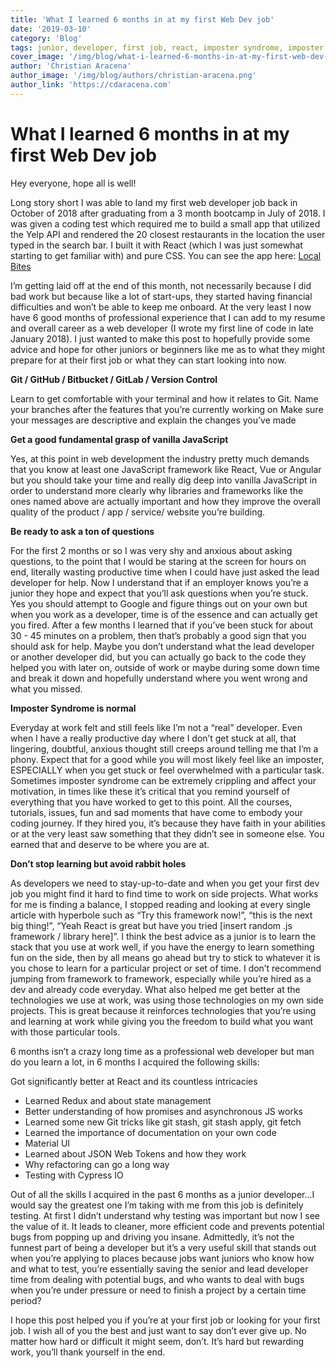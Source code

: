 ```yaml
---
title: 'What I learned 6 months in at my first Web Dev job'
date: '2019-03-10'
category: 'Blog'
tags: junior, developer, first job, react, imposter syndrome, imposter
cover_image: '/img/blog/what-i-learned-6-months-in-at-my-first-web-dev-job.jpg'
author: 'Christian Aracena'
author_image: '/img/blog/authors/christian-aracena.png'
author_link: 'https://cdaracena.com'
---
```


# What I learned 6 months in at my first Web Dev job

Hey everyone, hope all is well!

Long story short I was able to land my first web developer job back in October of 2018 after graduating from a 3 month bootcamp in July of 2018. I was given a coding test which required me to build a small app that utilized the Yelp API and rendered the 20 closest restaurants in the location the user typed in the search bar. I built it with React (which I was just somewhat starting to get familiar with) and pure CSS. You can see the app here: [Local Bites](http://local-bites.surge.sh/)

I’m getting laid off at the end of this month, not necessarily because I did bad work but because like a lot of start-ups, they started having financial difficulties and won’t be able to keep me onboard. At the very least I now have 6 good months of professional experience that I can add to my resume and overall career as a web developer (I wrote my first line of code in late January 2018). I just wanted to make this post to hopefully provide some advice and hope for other juniors or beginners like me as to what they might prepare for at their first job or what they can start looking into now.

**Git / GitHub / Bitbucket / GitLab / Version Control**

Learn to get comfortable with your terminal and how it relates to Git.
Name your branches after the features that you’re currently working on
Make sure your messages are descriptive and explain the changes you’ve made

**Get a good fundamental grasp of vanilla JavaScript**

Yes, at this point in web development the industry pretty much demands that you know at least one JavaScript framework like React, Vue or Angular but you should take your time and really dig deep into vanilla JavaScript in order to understand more clearly why libraries and frameworks like the ones named above are actually important and how they improve the overall quality of the product / app / service/ website you’re building.

**Be ready to ask a ton of questions**

For the first 2 months or so I was very shy and anxious about asking questions, to the point that I would be staring at the screen for hours on end, literally wasting productive time when I could have just asked the lead developer for help. Now I understand that if an employer knows you’re a junior they hope and expect that you’ll ask questions when you’re stuck. Yes you should attempt to Google and figure things out on your own but when you work as a developer, time is of the essence and can actually get you fired. After a few months I learned that if you’ve been stuck for about 30 - 45 minutes on a problem, then that’s probably a good sign that you should ask for help. Maybe you don’t understand what the lead developer or another developer did, but you can actually go back to the code they helped you with later on, outside of work or maybe during some down time and break it down and hopefully understand where you went wrong and what you missed.

**Imposter Syndrome is normal**

Everyday at work felt and still feels like I’m not a “real” developer. Even when I have a really productive day where I don’t get stuck at all, that lingering, doubtful, anxious thought still creeps around telling me that I’m a phony. Expect that for a good while you will most likely feel like an imposter, ESPECIALLY when you get stuck or feel overwhelmed with a particular task. Sometimes imposter syndrome can be extremely crippling and affect your motivation, in times like these it’s critical that you remind yourself of everything that you have worked to get to this point. All the courses, tutorials, issues, fun and sad moments that have come to embody your coding journey. If they hired you, it’s because they have faith in your abilities or at the very least saw something that they didn’t see in someone else. You earned that and deserve to be where you are at.

**Don’t stop learning but avoid rabbit holes**

As developers we need to stay-up-to-date and when you get your first dev job you might find it hard to find time to work on side projects. What works for me is finding a balance, I stopped reading and looking at every single article with hyperbole such as “Try this framework now!”, “this is the next big thing!”, “Yeah React is great but have you tried [insert random .js framework / library here]”. I think the best advice as a junior is to learn the stack that you use at work well, if you have the energy to learn something fun on the side, then by all means go ahead but try to stick to whatever it is you chose to learn for a particular project or set of time. I don’t recommend jumping from framework to framework, especially while you’re hired as a dev and already code everyday. What also helped me get better at the technologies we use at work, was using those technologies on my own side projects. This is great because it reinforces technologies that you’re using and learning at work while giving you the freedom to build what you want with those particular tools.

6 months isn’t a crazy long time as a professional web developer but man do you learn a lot, in 6 months I acquired the following skills:

Got significantly better at React and its countless intricacies

- Learned Redux and about state management
- Better understanding of how promises and asynchronous JS works
- Learned some new Git tricks like git stash, git stash apply, git fetch
- Learned the importance of documentation on your own code
- Material UI
- Learned about JSON Web Tokens and how they work
- Why refactoring can go a long way
- Testing with Cypress IO

Out of all the skills I acquired in the past 6 months as a junior developer…I would say the greatest one I’m taking with me from this job is definitely testing. At first I didn’t understand why testing was important but now I see the value of it. It leads to cleaner, more efficient code and prevents potential bugs from popping up and driving you insane. Admittedly, it’s not the funnest part of being a developer but it’s a very useful skill that stands out when you’re applying to places because jobs want juniors who know how and what to test, you’re essentially saving the senior and lead developer time from dealing with potential bugs, and who wants to deal with bugs when you’re under pressure or need to finish a project by a certain time period?

I hope this post helped you if you’re at your first job or looking for your first job. I wish all of you the best and just want to say don’t ever give up. No matter how hard or difficult it might seem, don’t. It’s hard but rewarding work, you’ll thank yourself in the end.
